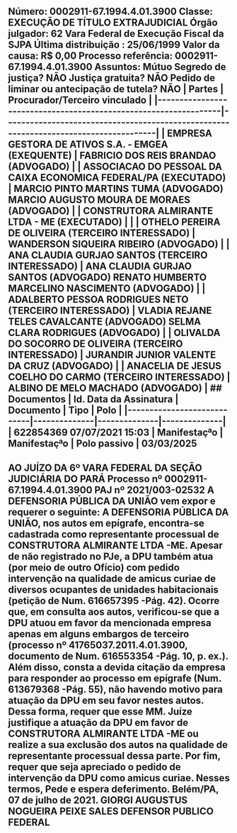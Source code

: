 ## Número: 0002911-67.1994.4.01.3900 Classe: EXECUÇÃO DE TÍTULO EXTRAJUDICIAL Órgão julgador: 62 Vara Federal de Execução Fiscal da SJPA Última distribuição : 25/06/1999 Valor da causa: R$ 0,00 Processo referência: 0002911-67.1994.4.01.3900 Assuntos: Mútuo Segredo de justiça? NÃO Justiça gratuita? NÃO Pedido de liminar ou antecipação de tutela? NÃO | Partes | Procurador/Terceiro vinculado | |-----------------------------------------------------------------|--------------------------------------------------------------------------------------| | EMPRESA GESTORA DE ATIVOS S.A. - EMGEA (EXEQUENTE) | FABRICIO DOS REIS BRANDAO (ADVOGADO) | | ASSOCIACAO DO PESSOAL DA CAIXA ECONOMICA FEDERAL/PA (EXECUTADO) | MARCIO PINTO MARTINS TUMA (ADVOGADO) MARCIO AUGUSTO MOURA DE MORAES (ADVOGADO) | | CONSTRUTORA ALMIRANTE LTDA - ME (EXECUTADO) | | | OTHELO PEREIRA DE OLIVEIRA (TERCEIRO INTERESSADO) | WANDERSON SIQUEIRA RIBEIRO (ADVOGADO) | | ANA CLAUDIA GURJAO SANTOS (TERCEIRO INTERESSADO) | ANA CLAUDIA GURJAO SANTOS (ADVOGADO) RENATO HUMBERTO MARCELINO NASCIMENTO (ADVOGADO) | | ADALBERTO PESSOA RODRIGUES NETO (TERCEIRO INTERESSADO) | VLADIA REJANE TELES CAVALCANTE (ADVOGADO) SELMA CLARA RODRIGUES (ADVOGADO) | | OLIVALDA DO SOCORRO DE OLIVEIRA (TERCEIRO INTERESSADO) | JURANDIR JUNIOR VALENTE DA CRUZ (ADVOGADO) | | ANACELIA DE JESUS COELHO DO CARMO (TERCEIRO INTERESSADO) | ALBINO DE MELO MACHADO (ADVOGADO) | ## Documentos | Id. Data da Assinatura | Documento | Tipo | Polo | |----------------------------|--------------|--------------|--------------| | 622854369 07/07/2021 15:03 | Manifestaçªo | Manifestaçªo | Polo passivo | 03/03/2025

## AO JUÍZO DA 6º VARA FEDERAL DA SEÇÃO JUDICIÁRIA DO PARÁ Processo nº 0002911-67.1994.4.01.3900 PAJ nº 2021/003-02532 A DEFENSORIA PÚBLICA DA UNIÃO vem expor e requerer o seguinte: A DEFENSORIA PÚBLICA DA UNIÃO, nos autos em epígrafe, encontra-se cadastrada como representante processual de CONSTRUTORA ALMIRANTE LTDA -ME. Apesar de não registrado no PJe, a DPU também atua (por meio de outro Ofício) com pedido intervenção na qualidade de amicus curiae de diversos ocupantes de unidades habitacionais (petição de Num. 616657395 -Pág. 42). Ocorre que, em consulta aos autos, verificou-se que a DPU atuou em favor da mencionada empresa apenas em alguns embargos de terceiro (processo nº 41765037.2011.4.01.3900, documento de Num. 616553354 -Pág. 10, p. ex.). Além disso, consta a devida citação da empresa para responder ao processo em epígrafe (Num. 613679368 -Pág. 55), não havendo motivo para atuação da DPU em seu favor nestes autos. Dessa forma, requer que esse MM. Juíze justifique a atuação da DPU em favor de CONSTRUTORA ALMIRANTE LTDA -ME ou realize a sua exclusão dos autos na qualidade de representante processual dessa parte. Por fim, requer que seja apreciado o pedido de intervenção da DPU como amicus curiae. Nesses termos, Pede e espera deferimento. Belém/PA, 07 de julho de 2021. GIORGI AUGUSTUS NOGUEIRA PEIXE SALES DEFENSOR PUBLICO FEDERAL


